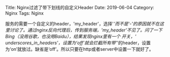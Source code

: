Title: Nginx过滤了带下划线的自定义Header
Date: 2019-06-04
Category: Nginx
Tags: Nginx

服务的需要一个自定义的header，'my_header'，选择'_'而不是'-'的原因就不在这里讨论了。通过nginx反向代理后，传到服务端，'my_header'不见了。问了一下Bing（没用谷歌，也没用Baidu），结果发现nginx里有一个 开关，' underscores_in_headers'，设置为‘off’就会拦截所有带'_'的header，设置为‘on’就放过。缺省是‘off’。所以只要在http或者server中设置一下就好了。


